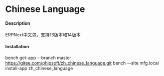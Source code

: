 # Chinese Language

#### Description
ERPNext中文包，支持13版本和14版本

#### Installation

bench get-app --branch master https://gitee.com/phipsoft/zh_chinese_language.git
bench --site mfg.local install-app zh_chinese_language



